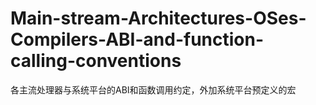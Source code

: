 # Main-stream-Architectures-OSes-Compilers-ABI-and-function-calling-conventions
各主流处理器与系统平台的ABI和函数调用约定，外加系统平台预定义的宏
